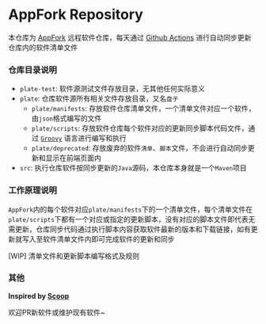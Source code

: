 # AppFork Repository

本仓库为 [AppFork](https://junlong.plus/ztool/appfork) 远程软件仓库，每天通过 [Github Actions](https://github.com/actions) 进行自动同步更新仓库内的软件清单文件

### 仓库目录说明

- `plate-test`: 软件源测试文件存放目录，无其他任何实际意义
- `plate`: 仓库软件源所有相关文件存放目录，又名`盘子`
    - `plate/manifests`: 存放软件仓库清单文件，一个清单文件对应一个软件，由`json`格式编写的文件
    - `plate/scripts`: 存放软件仓库每个软件对应的更新同步脚本代码文件，通过 [`Groovy`](https://github.com/apache/groovy) 语言进行编写和执行
    - `plate/deprecated`: 存放废弃的软件`清单`、`脚本`文件，不会进行自动同步更新和显示在前端页面内
- `src`: 执行仓库软件按同步更新的`Java`源码，本仓库本身就是一个`Maven`项目

### 工作原理说明

`AppFork`内的每个软件对应`plate/manifests`下的一个清单文件，每个清单文件在`plate/scripts`下都有一个对应或指定的更新脚本，没有对应的脚本文件即代表无需更新，仓库同步代码通过执行脚本内容获取软件最新的版本和下载链接，如有更新就写入至软件清单文件内即可完成软件的更新和同步

[WIP] 清单文件和更新脚本编写格式及规则

### 其他

**Inspired by [Scoop](https://scoop.sh)**

欢迎PR新软件或维护现有软件~
